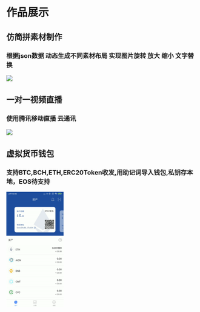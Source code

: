 # 作品展示
## 仿简拼素材制作
### 根据json数据 动态生成不同素材布局 实现图片旋转 放大 缩小 文字替换
> 
<img src="img/sczz.gif" width="30%">

## 一对一视频直播
### 使用腾讯移动直播 云通讯
> 
<img src="img/zb.gif" width="30%">

## 虚拟货币钱包
### 支持BTC,BCH,ETH,ERC20Token收发,用助记词导入钱包,私钥存本地，EOS待支持
>
<img src="img/wallet.gif" width="30%">
